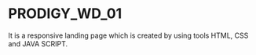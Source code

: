# PRODIGY_WD_01
It is a responsive landing page which is created by using tools HTML, CSS and JAVA SCRIPT. 
